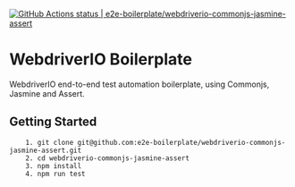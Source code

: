 [![GitHub Actions status | e2e-boilerplate/webdriverio-commonjs-jasmine-assert](https://github.com/e2e-boilerplate/webdriverio-commonjs-jasmine-assert/workflows/webdriverio-commonjs-jasmine-assert/badge.svg)](https://github.com/e2e-boilerplate/webdriverio-commonjs-jasmine-assert/actions?workflow=webdriverio-commonjs-jasmine-assert)

# WebdriverIO Boilerplate

WebdriverIO end-to-end test automation boilerplate, using Commonjs, Jasmine and Assert.

## Getting Started

    	1. git clone git@github.com:e2e-boilerplate/webdriverio-commonjs-jasmine-assert.git
    	2. cd webdriverio-commonjs-jasmine-assert
    	3. npm install
    	4. npm run test
